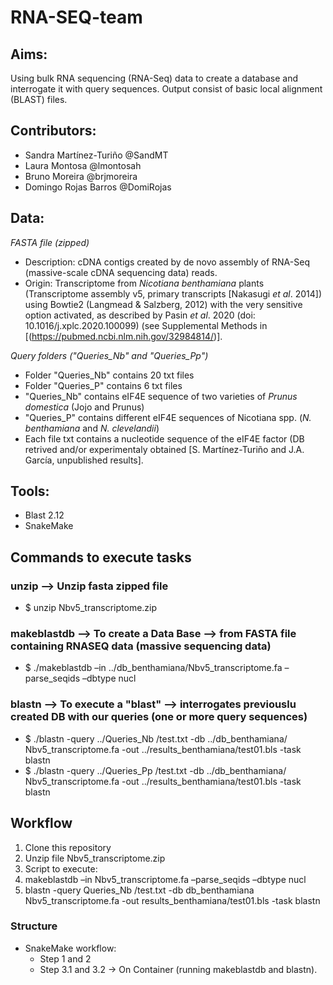 # RNA-SEQ-team
## Aims:
Using bulk RNA sequencing (RNA-Seq) data to create a database and interrogate it with query sequences. Output consist of basic local alignment (BLAST) files.

## Contributors: 
- Sandra Martínez-Turiño @SandMT
- Laura Montosa @lmontosah
- Bruno Moreira @brjmoreira
- Domingo Rojas Barros @DomiRojas

## Data:
*FASTA file (zipped)*
- Description: cDNA contigs created by de novo assembly of RNA-Seq (massive-scale cDNA sequencing data) reads.
- Origin: Transcriptome from *Nicotiana benthamiana* plants (Transcriptome assembly v5, primary transcripts [Nakasugi *et al*. 2014]) using Bowtie2 (Langmead & Salzberg, 2012) with the very sensitive option activated, as described by Pasin *et al*. 2020 (doi: 10.1016/j.xplc.2020.100099) (see Supplemental Methods in [(https://pubmed.ncbi.nlm.nih.gov/32984814/)]. 

*Query folders ("Queries_Nb" and "Queries_Pp")*
- Folder "Queries_Nb" contains 20 txt files 
- Folder "Queries_P" contains 6 txt files
- "Queries_Nb" contains eIF4E sequence of two varieties of *Prunus domestica* (Jojo and Prunus)
- "Queries_P" contains different eIF4E sequences of Nicotiana spp. (*N. benthamiana* and *N. clevelandii*)
- Each file txt contains a nucleotide sequence of the eIF4E factor (DB retrived and/or experimentaly obtained [S. Martínez-Turiño and J.A. García, unpublished results].

## Tools:
- Blast 2.12
- SnakeMake

## Commands to execute tasks

### unzip --> Unzip fasta zipped file
- $ unzip Nbv5_transcriptome.zip
### makeblastdb --> To create a Data Base --> from FASTA file containing RNASEQ data (massive sequencing data)
- $ ./makeblastdb –in ../db_benthamiana/Nbv5_transcriptome.fa –parse_seqids –dbtype nucl

### blastn --> To execute a "blast" --> interrogates previouslu created DB with our queries (one or more query sequences)
- $ ./blastn -query ../Queries_Nb /test.txt -db ../db_benthamiana/ Nbv5_transcriptome.fa -out ../results_benthamiana/test01.bls -task blastn
- $ ./blastn -query ../Queries_Pp /test.txt -db ../db_benthamiana/ Nbv5_transcriptome.fa -out ../results_benthamiana/test01.bls -task blastn

## Workflow
1. Clone this repository
2. Unzip file Nbv5_transcriptome.zip
3. Script to execute:
  1. makeblastdb –in Nbv5_transcriptome.fa –parse_seqids –dbtype nucl 
  2. blastn -query Queries_Nb /test.txt -db db_benthamiana Nbv5_transcriptome.fa -out results_benthamiana/test01.bls -task blastn

### Structure

- SnakeMake workflow:
  - Step 1 and 2
  - Step 3.1 and 3.2 -> On Container (running makeblastdb and blastn).



